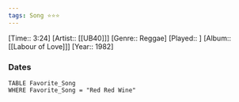 ```yaml
---
tags: Song ⭐⭐⭐ 
---
```

[Time:: 3:24]
[Artist:: [[UB40]]]
[Genre:: Reggae]
[Played:: ]
[Album:: [[Labour of Love]]]
[Year:: 1982]
### Dates
````dataview
TABLE Favorite_Song
WHERE Favorite_Song = "Red Red Wine"
````